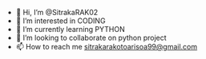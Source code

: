- 👋 Hi, I’m @SitrakaRAK02
- 👀 I’m interested in CODING
- 🌱 I’m currently learning PYTHON
- 💞️ I’m looking to collaborate on python project
- 📫 How to reach me sitrakarakotoarisoa99@gmail.com


<!---
SitrakaRAK02/SitrakaRAK02 is a ✨ special ✨ repository because its `README.md` (this file) appears on your GitHub profile.
You can click the Preview link to take a look at your changes.
--->

